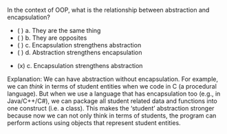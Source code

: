 <panel header=":lock::key: In the context of OOP, what is the relationship between abstraction and encapsulation?">

<panel header="%%Prerequisites%%" expandable expanded>
  <dynamic-panel src="../objects/encapsulation/full.md" header="OOP: Objects: Encapsulation" />
  <dynamic-panel src="../objects/abstraction/full.md" header="OOP: Objects: Abstraction" />
</panel>

<p/>

<question>
In the context of OOP, what is the relationship between abstraction and encapsulation?

- ( ) a. They are the same thing
- ( ) b. They are opposites
- ( ) c. Encapsulation strengthens abstraction
- ( ) d. Abstraction strengthens encapsulation


<div slot="answer">

- (x) c. Encapsulation strengthens abstraction

Explanation: We can have abstraction without encapsulation. For example, we can *think* in terms of student entities when we code in C (a procedural language). But when we use a language that has encapsulation too (e.g., in Java/C++/C#), we can package all student related data and functions into one construct (i.e. a class). This makes the ‘student’ abstraction stronger because now we can not only think in terms of students, the program can perform actions using objects that represent student entities.

</div>
</question>
</panel>
